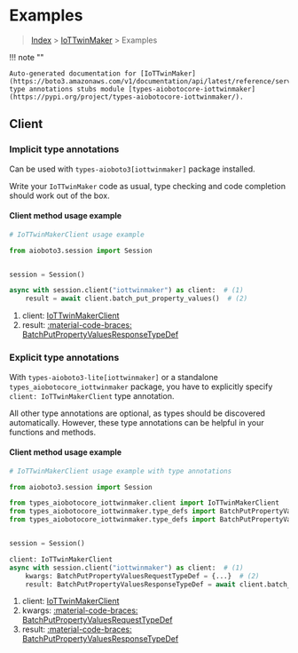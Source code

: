 # Examples

> [Index](../README.md) > [IoTTwinMaker](./README.md) > Examples

!!! note ""

    Auto-generated documentation for [IoTTwinMaker](https://boto3.amazonaws.com/v1/documentation/api/latest/reference/services/iottwinmaker.html#iottwinmaker)
    type annotations stubs module [types-aiobotocore-iottwinmaker](https://pypi.org/project/types-aiobotocore-iottwinmaker/).

## Client

### Implicit type annotations

Can be used with `types-aioboto3[iottwinmaker]` package installed.

Write your `IoTTwinMaker` code as usual,
type checking and code completion should work out of the box.



#### Client method usage example

```python
# IoTTwinMakerClient usage example

from aioboto3.session import Session


session = Session()

async with session.client("iottwinmaker") as client:  # (1)
    result = await client.batch_put_property_values()  # (2)
```

1. client: [IoTTwinMakerClient](./client.md)
2. result: [:material-code-braces: BatchPutPropertyValuesResponseTypeDef](./type_defs.md#batchputpropertyvaluesresponsetypedef)






### Explicit type annotations

With `types-aioboto3-lite[iottwinmaker]`
or a standalone `types_aiobotocore_iottwinmaker` package, you have to explicitly specify
`client: IoTTwinMakerClient` type annotation.

All other type annotations are optional, as types should be discovered automatically.
However, these type annotations can be helpful in your functions and methods.


#### Client method usage example

```python
# IoTTwinMakerClient usage example with type annotations

from aioboto3.session import Session

from types_aiobotocore_iottwinmaker.client import IoTTwinMakerClient
from types_aiobotocore_iottwinmaker.type_defs import BatchPutPropertyValuesResponseTypeDef
from types_aiobotocore_iottwinmaker.type_defs import BatchPutPropertyValuesRequestTypeDef


session = Session()

client: IoTTwinMakerClient
async with session.client("iottwinmaker") as client:  # (1)
    kwargs: BatchPutPropertyValuesRequestTypeDef = {...}  # (2)
    result: BatchPutPropertyValuesResponseTypeDef = await client.batch_put_property_values(**kwargs)  # (3)
```

1. client: [IoTTwinMakerClient](./client.md)
2. kwargs: [:material-code-braces: BatchPutPropertyValuesRequestTypeDef](./type_defs.md#batchputpropertyvaluesrequesttypedef)
3. result: [:material-code-braces: BatchPutPropertyValuesResponseTypeDef](./type_defs.md#batchputpropertyvaluesresponsetypedef)






